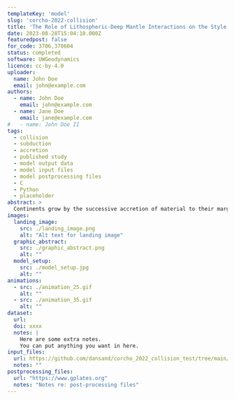 ```yaml
---
templateKey: 'model'
slug: 'corcho-2022-collision'
title: 'The Role of Lithospheric-Deep Mantle Interactions on the Style and Stress Evolution of Arc-Continent Collision'
date: 2023-08-28T15:04:10.000Z
featuredpost: false
for_code: 3706,370604
status: completed
software: UWGeodynamics
licence: cc-by-4.0
uploader:
  name: John Doe
  email: john@example.com
authors:
  - name: John Doe
    email: john@example.com
  - name: Jane Doe
    email: jane@example.com
#   - name: John Doe II
tags:
  - collision
  - subduction
  - accretion
  - published study
  - model output data
  - model input files
  - model postprocessing files
  - C
  - Python
  - placeholder
abstract: >
  Continents grow by the successive accretion of material to their margins, mostly collision and accretion of intra-oceanic magmatic arcs. We investigate the effect of arc buoyancy and viscosity on the mode of collision, and the effects on the margin using a computer modeling approach. Our simulations show that upon collision, it is a small differential in density (3%) between the colliding arc and the continental margin that dictates whether subduction continues or stops after collision. In addition, our models show that arc buoyancy and viscosity drive lithospheric extension in the continental plate. Also, as the subducting slab reaches a mantle discontinuity at 660 km depth, it folds and causes strain and stress fluctuations on the margin.
images:
  landing_image:
    src: ./landing_image.png
    alt: "Alt text for landing image"
  graphic_abstract:
    src: ./graphic_abstract.png
    alt: ""
  model_setup:
    src: ./model_setup.jpg	
    alt: ""
animations:
  - src: ./animation_25.gif
    alt: ""
  - src: ./animation_35.gif
    alt: ""
dataset:
  url:
  doi: xxxx
  notes: |
    Here are some extra notes.
    You can put anything you want in here.
input_files:
  url: https://github.com/dansand/corcho_2022_collision_test/tree/main/model_reproduction_files
  notes: ""
postprocessing_files:
  url: "https://www.gplates.org"
  notes: "Notes re: post-processing files"
---  
```

